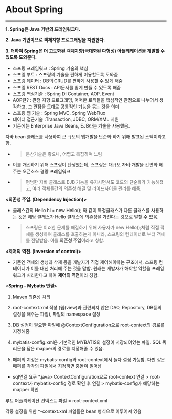 # About Spring

---

**1. Spring은 Java 기반의 프레임워크다.**

**2. Java 기반이므로 객체지향 프로그래밍을 지원한다.**

**3. 더하여 Spring은 더 고도화된 객체지향(극대화된 다형성) 어플리케이션을 개발할 수 있도록 도와준다.**

- 스프링 프레임워크 : Spring 기술의 핵심
- 스프링 부트 : 스프링의 기술을 편하게 이용할도록 도와줌
- 스프링 데이터 : DB의 CRUD를 편하게 사용할 수 있게 해줌
- 스프링 REST Docs : API문서를 쉽게 만들 수 있도록 해줌
- 스프링 핵심기술 : Spring DI Container, AOP, Event
- AOP란? : 관점 지향 프로그래밍, 어떠한 로직들을 핵심적인 관점으로 나누어서 생각하고, 그 관점을 토대로 공통적인 기능을 묶는 것을 의미
- 스프링 웹 기술 : Spring MVC, Spring WebFlux
- 데이터 접근기술 :Transaction, JDBC, ORM/XML 지원
- 기존에는 Enterprise Java Beans, EJB라는 기술을 사용했음.

자바 bean 클래스를 사용하여 큰 규모의 앱개발을 단순화 하기 위해 발표된 스펙이라고 함.

- > 분산기술은 좋으나, 어렵고 복잡하며 느림
- 이를 개선하기 위해 스프링이 탄생했는데, 스프링은 대규모 자바 개발을 간편화 해주는 오픈소스 경량 프레임워크
- > 평범한 자바 클래스로 EJB 기능을 유지시면서도 코드의 단순화가 가능해졌고, 여러 객체들간의 의존성 해결 및 라이프사이클 관리를 해줌.

**<의존성 주입. (Dependency Injection)>**

- 클래스간의 Hello hi = new Hello(); 와 같이 특정클래스가 다른 클래스를 사용하는 것은 해당 클래스가 Hello 클래스에 의존성을 가진다는 것으로 말할 수 있음.
- > 스프링은 이러한 문제를 해결하기 위해 사용자가 new Hello();처럼 직접 객체를 생성하여 클래스를 호출하는게 아니라, 스프링의 컨테이너로 부터 객체를 전달받음. 이를 **의존성 주입**이라고 칭함.

**<제어의 역전. (Inversion of control)>**

- 기존엔 객체의 생성과 삭제 등을 개발자가 직접 제어해야하는 구조에서, 스프링 컨테이너가 이를 대신 처리해 주는 것을 말함. 원래는 개발자가 해야할 역할을 프레임워크가 처리한다고 하여 **제어의 역전**이라 칭함.

<**Spring - Mybatis 연결>**

1. Maven 의존성 처리

2. root-context.xml 작성 (웹(view)과 관련되지 않은 DAO, Repository, DB등의 설정을 해주는 파일), 파일의 namespace 설정

3. DB 설정이 필요한 파일에 @ContextConfiguration으로 root-context의 경로를 지정해줌

4. mybatis-config.xml은 기본적인 MYBATIS의 설정이 저장되어있는 파일. SQL 쿼리문을 담은 mapper의 경로를 지정해줄 수 있음.

5. 매퍼의 지정은 mybatis-config와 root-context에서 둘다 설정 가능함. 다만 같은 매퍼를 각각의 파일에서 지정하면 충돌이 일어남

- sql연결 요구 *.java> ContextConfiguration으로 root-context 연결 > root-context가 mybatis-config 경로 확인 후 연결 > mybatis-config가 해당하는 mapper 확인

루트 어플리케이션 컨텍스트 파일 = root-context.xml

각종 설정을 위한 *-context.xml 파일들은 bean 형식으로 이루어져 있음